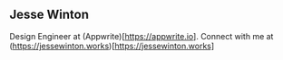 ## Jesse Winton

Design Engineer at (Appwrite)[https://appwrite.io]. Connect with me at (https://jessewinton.works)[https://jessewinton.works]

